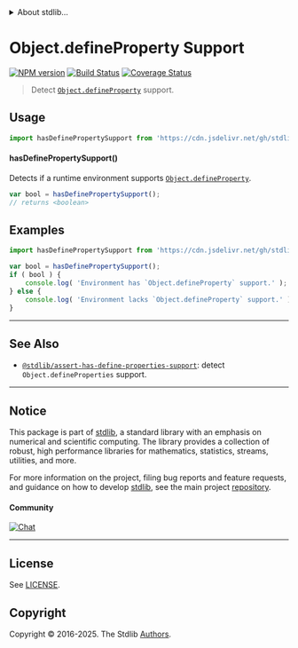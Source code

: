 <!--

@license Apache-2.0

Copyright (c) 2018 The Stdlib Authors.

Licensed under the Apache License, Version 2.0 (the "License");
you may not use this file except in compliance with the License.
You may obtain a copy of the License at

   http://www.apache.org/licenses/LICENSE-2.0

Unless required by applicable law or agreed to in writing, software
distributed under the License is distributed on an "AS IS" BASIS,
WITHOUT WARRANTIES OR CONDITIONS OF ANY KIND, either express or implied.
See the License for the specific language governing permissions and
limitations under the License.

-->


<details>
  <summary>
    About stdlib...
  </summary>
  <p>We believe in a future in which the web is a preferred environment for numerical computation. To help realize this future, we've built stdlib. stdlib is a standard library, with an emphasis on numerical and scientific computation, written in JavaScript (and C) for execution in browsers and in Node.js.</p>
  <p>The library is fully decomposable, being architected in such a way that you can swap out and mix and match APIs and functionality to cater to your exact preferences and use cases.</p>
  <p>When you use stdlib, you can be absolutely certain that you are using the most thorough, rigorous, well-written, studied, documented, tested, measured, and high-quality code out there.</p>
  <p>To join us in bringing numerical computing to the web, get started by checking us out on <a href="https://github.com/stdlib-js/stdlib">GitHub</a>, and please consider <a href="https://opencollective.com/stdlib">financially supporting stdlib</a>. We greatly appreciate your continued support!</p>
</details>

# Object.defineProperty Support

[![NPM version][npm-image]][npm-url] [![Build Status][test-image]][test-url] [![Coverage Status][coverage-image]][coverage-url] <!-- [![dependencies][dependencies-image]][dependencies-url] -->

> Detect [`Object.defineProperty`][mdn-define-property] support.



<section class="usage">

## Usage

```javascript
import hasDefinePropertySupport from 'https://cdn.jsdelivr.net/gh/stdlib-js/assert-has-define-property-support@deno/mod.js';
```

#### hasDefinePropertySupport()

Detects if a runtime environment supports [`Object.defineProperty`][mdn-define-property].

```javascript
var bool = hasDefinePropertySupport();
// returns <boolean>
```

</section>

<!-- /.usage -->

<section class="examples">

## Examples

<!-- eslint no-undef: "error" -->

```javascript
import hasDefinePropertySupport from 'https://cdn.jsdelivr.net/gh/stdlib-js/assert-has-define-property-support@deno/mod.js';

var bool = hasDefinePropertySupport();
if ( bool ) {
    console.log( 'Environment has `Object.defineProperty` support.' );
} else {
    console.log( 'Environment lacks `Object.defineProperty` support.' );
}
```

</section>

<!-- /.examples -->



<!-- Section for related `stdlib` packages. Do not manually edit this section, as it is automatically populated. -->

<section class="related">

* * *

## See Also

-   <span class="package-name">[`@stdlib/assert-has-define-properties-support`][@stdlib/assert/has-define-properties-support]</span><span class="delimiter">: </span><span class="description">detect `Object.defineProperties` support.</span>

</section>

<!-- /.related -->

<!-- Section for all links. Make sure to keep an empty line after the `section` element and another before the `/section` close. -->


<section class="main-repo" >

* * *

## Notice

This package is part of [stdlib][stdlib], a standard library with an emphasis on numerical and scientific computing. The library provides a collection of robust, high performance libraries for mathematics, statistics, streams, utilities, and more.

For more information on the project, filing bug reports and feature requests, and guidance on how to develop [stdlib][stdlib], see the main project [repository][stdlib].

#### Community

[![Chat][chat-image]][chat-url]

---

## License

See [LICENSE][stdlib-license].


## Copyright

Copyright &copy; 2016-2025. The Stdlib [Authors][stdlib-authors].

</section>

<!-- /.stdlib -->

<!-- Section for all links. Make sure to keep an empty line after the `section` element and another before the `/section` close. -->

<section class="links">

[npm-image]: http://img.shields.io/npm/v/@stdlib/assert-has-define-property-support.svg
[npm-url]: https://npmjs.org/package/@stdlib/assert-has-define-property-support

[test-image]: https://github.com/stdlib-js/assert-has-define-property-support/actions/workflows/test.yml/badge.svg?branch=main
[test-url]: https://github.com/stdlib-js/assert-has-define-property-support/actions/workflows/test.yml?query=branch:main

[coverage-image]: https://img.shields.io/codecov/c/github/stdlib-js/assert-has-define-property-support/main.svg
[coverage-url]: https://codecov.io/github/stdlib-js/assert-has-define-property-support?branch=main

<!--

[dependencies-image]: https://img.shields.io/david/stdlib-js/assert-has-define-property-support.svg
[dependencies-url]: https://david-dm.org/stdlib-js/assert-has-define-property-support/main

-->

[chat-image]: https://img.shields.io/gitter/room/stdlib-js/stdlib.svg
[chat-url]: https://app.gitter.im/#/room/#stdlib-js_stdlib:gitter.im

[stdlib]: https://github.com/stdlib-js/stdlib

[stdlib-authors]: https://github.com/stdlib-js/stdlib/graphs/contributors

[cli-section]: https://github.com/stdlib-js/assert-has-define-property-support#cli
[cli-url]: https://github.com/stdlib-js/assert-has-define-property-support/tree/cli
[@stdlib/assert-has-define-property-support]: https://github.com/stdlib-js/assert-has-define-property-support/tree/main

[umd]: https://github.com/umdjs/umd
[es-module]: https://developer.mozilla.org/en-US/docs/Web/JavaScript/Guide/Modules

[deno-url]: https://github.com/stdlib-js/assert-has-define-property-support/tree/deno
[deno-readme]: https://github.com/stdlib-js/assert-has-define-property-support/blob/deno/README.md
[umd-url]: https://github.com/stdlib-js/assert-has-define-property-support/tree/umd
[umd-readme]: https://github.com/stdlib-js/assert-has-define-property-support/blob/umd/README.md
[esm-url]: https://github.com/stdlib-js/assert-has-define-property-support/tree/esm
[esm-readme]: https://github.com/stdlib-js/assert-has-define-property-support/blob/esm/README.md
[branches-url]: https://github.com/stdlib-js/assert-has-define-property-support/blob/main/branches.md

[stdlib-license]: https://raw.githubusercontent.com/stdlib-js/assert-has-define-property-support/main/LICENSE

[mdn-define-property]: https://developer.mozilla.org/en-US/docs/Web/JavaScript/Reference/Global_Objects/Object/defineProperty

<!-- <related-links> -->

[@stdlib/assert/has-define-properties-support]: https://github.com/stdlib-js/assert-has-define-properties-support/tree/deno

<!-- </related-links> -->

</section>

<!-- /.links -->

